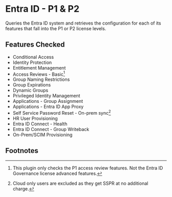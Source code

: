 # Entra ID - P1 & P2

Queries the Entra ID system and retrieves the configuration for each of its features that fall into the P1 or P2 license levels.

## Features Checked

- Conditional Access
- Identity Protection
- Entitlement Management
- Access Reviews - Basic[^1]
- Group Naming Restrictions
- Group Expirations
- Dynamic Groups
- Privileged Identity Management
- Applications - Group Assignment
- Applications - Entra ID App Proxy
- Self Service Password Reset - On-prem sync[^2]
- HR User Provisioning
- Entra ID Connect - Health
- Entra ID Connect - Group Writeback
- On-Prem/SCIM Provisioning

## Footnotes

[^1]:
    This plugin only checks the P1 access review features.
    Not the Entra ID Governance license advanced features.
[^2]:
    Cloud only users are excluded as they get SSPR at no additional charge.
